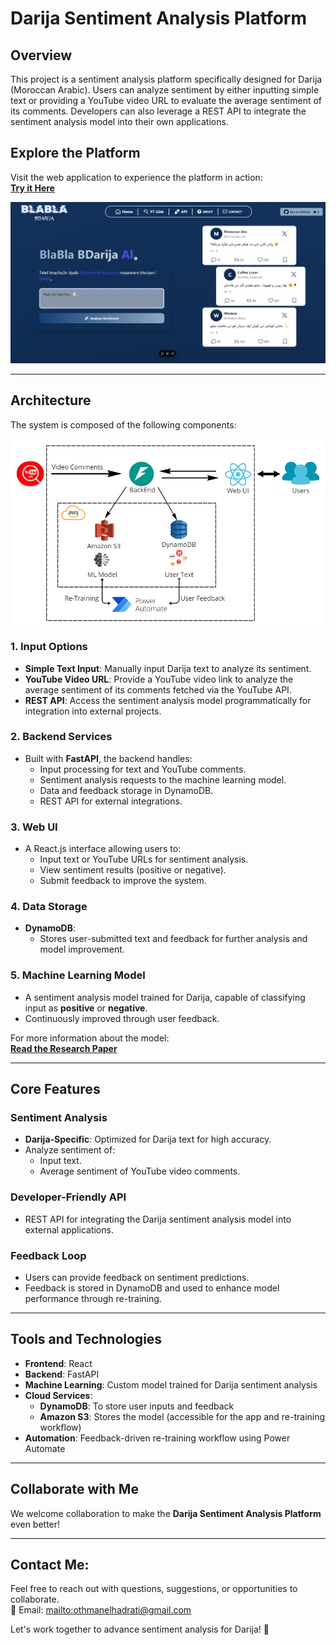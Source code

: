 # Darija Sentiment Analysis Platform

## Overview

This project is a sentiment analysis platform specifically designed for Darija (Moroccan Arabic). Users can analyze sentiment by either inputting simple text or providing a YouTube video URL to evaluate the average sentiment of its comments. Developers can also leverage a REST API to integrate the sentiment analysis model into their own applications.

## Explore the Platform

Visit the web application to experience the platform in action:  
[**Try it Here**](https://blabla-bdarija.vercel.app)

![Darija Sentiment Analysis Web Page](./Documents/WebUI.png)

---

## Architecture

The system is composed of the following components:

![Architecture Diagram](./Documents/architecture.png)

### **1. Input Options**

- **Simple Text Input**: Manually input Darija text to analyze its sentiment.
- **YouTube Video URL**: Provide a YouTube video link to analyze the average sentiment of its comments fetched via the YouTube API.
- **REST API**: Access the sentiment analysis model programmatically for integration into external projects.

### **2. Backend Services**

- Built with **FastAPI**, the backend handles:
  - Input processing for text and YouTube comments.
  - Sentiment analysis requests to the machine learning model.
  - Data and feedback storage in DynamoDB.
  - REST API for external integrations.

### **3. Web UI**

- A React.js interface allowing users to:
  - Input text or YouTube URLs for sentiment analysis.
  - View sentiment results (positive or negative).
  - Submit feedback to improve the system.

### **4. Data Storage**

- **DynamoDB**:
  - Stores user-submitted text and feedback for further analysis and model improvement.

### **5. Machine Learning Model**

- A sentiment analysis model trained for Darija, capable of classifying input as **positive** or **negative**.
- Continuously improved through user feedback.

For more information about the model:  
[**Read the Research Paper**](./Documents/Research-Paper.pdf)

---

## Core Features

### **Sentiment Analysis**

- **Darija-Specific**: Optimized for Darija text for high accuracy.
- Analyze sentiment of:
  - Input text.
  - Average sentiment of YouTube video comments.

### **Developer-Friendly API**

- REST API for integrating the Darija sentiment analysis model into external applications.

### **Feedback Loop**

- Users can provide feedback on sentiment predictions.
- Feedback is stored in DynamoDB and used to enhance model performance through re-training.

---

## Tools and Technologies

- **Frontend**: React
- **Backend**: FastAPI
- **Machine Learning**: Custom model trained for Darija sentiment analysis
- **Cloud Services**:
  - **DynamoDB**: To store user inputs and feedback
  - **Amazon S3**: Stores the model (accessible for the app and re-training workflow)
- **Automation**: Feedback-driven re-training workflow using Power Automate

---

## Collaborate with Me

We welcome collaboration to make the **Darija Sentiment Analysis Platform** even better!  

---

## Contact Me:
Feel free to reach out with questions, suggestions, or opportunities to collaborate.  
📧 Email: [mailto:othmanelhadrati@gmail.com](mailto:othmanelhadrati@gmail.com)

Let's work together to advance sentiment analysis for Darija! 🎉
